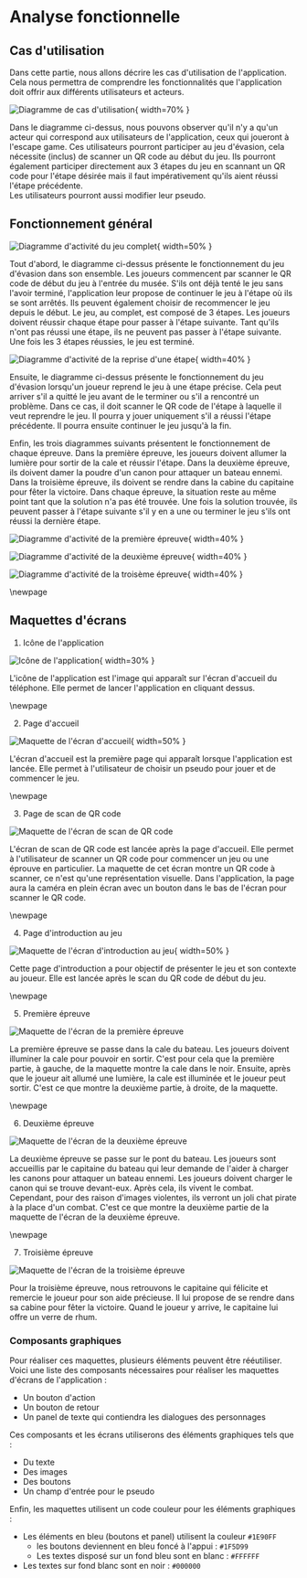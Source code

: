 # Analyse fonctionnelle
## Cas d'utilisation
Dans cette partie, nous allons décrire les cas d'utilisation de l'application. Cela nous permettra de comprendre les fonctionnalités que l'application doit offrir aux différents utilisateurs et acteurs.

![Diagramme de cas d'utilisation](../assets/images/diagrams/Usecase.png){ width=70% }

Dans le diagramme ci-dessus, nous pouvons observer qu'il n'y a qu'un acteur qui correspond aux utilisateurs de l'application, ceux qui joueront à l'escape game. Ces utilisateurs pourront participer au jeu d'évasion, cela nécessite (inclus) de scanner un QR code au début du jeu. Ils pourront également participer directement aux 3 étapes du jeu en scannant un QR code pour l'étape désirée mais il faut impérativement qu'ils aient réussi l'étape précédente.  
Les utilisateurs pourront aussi modifier leur pseudo.

## Fonctionnement général
![Diagramme d'activité du jeu complet](../assets/images/diagrams/Activity-full-game.png){ width=50% }

Tout d'abord, le diagramme ci-dessus présente le fonctionnement du jeu d'évasion dans son ensemble. Les joueurs commencent par scanner le QR code de début du jeu à l'entrée du musée. S'ils ont déjà tenté le jeu sans l'avoir terminé, l'application leur propose de continuer le jeu à l'étape où ils se sont arrêtés. Ils peuvent également choisir de recommencer le jeu depuis le début. Le jeu, au complet, est composé de 3 étapes. Les joueurs doivent réussir chaque étape pour passer à l'étape suivante. Tant qu'ils n'ont pas réussi une étape, ils ne peuvent pas passer à l'étape suivante. Une fois les 3 étapes réussies, le jeu est terminé.

![Diagramme d'activité de la reprise d'une étape](../assets/images/diagrams/Activity-resume-step.png){ width=40% }

Ensuite, le diagramme ci-dessus présente le fonctionnement du jeu d'évasion lorsqu'un joueur reprend le jeu à une étape précise. Cela peut arriver s'il a quitté le jeu avant de le terminer ou s'il a rencontré un problème. Dans ce cas, il doit scanner le QR code de l'étape à laquelle il veut reprendre le jeu. Il pourra y jouer uniquement s'il a réussi l'étape précédente. Il pourra ensuite continuer le jeu jusqu'à la fin.

Enfin, les trois diagrammes suivants présentent le fonctionnement de chaque épreuve. Dans la première épreuve, les joueurs doivent allumer la lumière pour sortir de la cale et réussir l'étape. Dans la deuxième épreuve, ils doivent damer la poudre d'un canon pour attaquer un bateau ennemi. Dans la troisième épreuve, ils doivent se rendre dans la cabine du capitaine pour fêter la victoire. Dans chaque épreuve, la situation reste au même point tant que la solution n'a pas été trouvée. Une fois la solution trouvée, ils peuvent passer à l'étape suivante s'il y en a une ou terminer le jeu s'ils ont réussi la dernière étape.

![Diagramme d'activité de la première épreuve](../assets/images/diagrams/Activity-first-step.png){ width=40% }

![Diagramme d'activité de la deuxième épreuve](../assets/images/diagrams/Activity-second-step.png){ width=40% }

![Diagramme d'activité de la troisème épreuve](../assets/images/diagrams/Activity-third-step.png){ width=40% }

\newpage

## Maquettes d'écrans
1. Icône de l'application

![Icône de l'application](../assets/images/mockups/App-launcher.png){ width=30% }

L'icône de l'application est l'image qui apparaît sur l'écran d'accueil du téléphone. Elle permet de lancer l'application en cliquant dessus.

\newpage

2. Page d'accueil

![Maquette de l'écran d'accueil](../assets/images/mockups/Home-page.jpg){ width=50% }

L'écran d'accueil est la première page qui apparaît lorsque l'application est lancée. Elle permet à l'utilisateur de choisir un pseudo pour jouer et de commencer le jeu.

\newpage

3. Page de scan de QR code

![Maquette de l'écran de scan de QR code](../assets/images/mockups/QR-scan.jpg)

L'écran de scan de QR code est lancée après la page d'accueil. Elle permet à l'utilisateur de scanner un QR code pour commencer un jeu ou une éprouve en particulier. La maquette de cet écran montre un QR code à scanner, ce n'est qu'une représentation visuelle. Dans l'application, la page aura la caméra en plein écran avec un bouton dans le bas de l'écran pour scanner le QR code.

\newpage

4. Page d'introduction au jeu

![Maquette de l'écran d'introduction au jeu](../assets/images/mockups/Introduction.jpg){ width=50% }

Cette page d'introduction a pour objectif de présenter le jeu et son contexte au joueur. Elle est lancée après le scan du QR code de début du jeu.

\newpage

5. Première épreuve

![Maquette de l'écran de la première épreuve](../assets/images/mockups/Step-1.jpg)

La première épreuve se passe dans la cale du bateau. Les joueurs doivent illuminer la cale pour pouvoir en sortir. C'est pour cela que la première partie, à gauche, de la maquette montre la cale dans le noir. Ensuite, après que le joueur ait allumé une lumière, la cale est illuminée et le joueur peut sortir. C'est ce que montre la deuxième partie, à droite, de la maquette.

\newpage

6. Deuxième épreuve

![Maquette de l'écran de la deuxième épreuve](../assets/images/mockups/Step-2.jpg)

La deuxième épreuve se passe sur le pont du bateau. Les joueurs sont accueillis par le capitaine du bateau qui leur demande de l'aider à charger les canons pour attaquer un bateau ennemi. Les joueurs doivent charger le canon qui se trouve devant-eux. Après cela, ils vivent le combat. Cependant, pour des raison d'images violentes, ils verront un joli chat pirate à la place d'un combat. C'est ce que montre la deuxième partie de la maquette de l'écran de la deuxième épreuve. 

\newpage

7. Troisième épreuve

![Maquette de l'écran de la troisième épreuve](../assets/images/mockups/Step-3.jpg)

Pour la troisième épreuve, nous retrouvons le capitaine qui félicite et remercie le joueur pour son aide précieuse. Il lui propose de se rendre dans sa cabine pour fêter la victoire. Quand le joueur y arrive, le capitaine lui offre un verre de rhum.

### Composants graphiques
Pour réaliser ces maquettes, plusieurs éléments peuvent être rééutiliser. Voici une liste des composants nécessaires pour réaliser les maquettes d'écrans de l'application :

- Un bouton d'action
- Un bouton de retour
- Un panel de texte qui contiendra les dialogues des personnages

Ces composants et les écrans utiliserons des éléments graphiques tels que :

- Du texte
- Des images
- Des boutons
- Un champ d'entrée pour le pseudo

Enfin, les maquettes utilisent un code couleur pour les éléments graphiques :

- Les éléments en bleu (boutons et panel) utilisent la couleur `#1E90FF`
  - les boutons deviennent en bleu foncé à l'appui : `#1F5D99`
  - Les textes disposé sur un fond bleu sont en blanc : `#FFFFFF`
- Les textes sur fond blanc sont en noir : `#000000`
